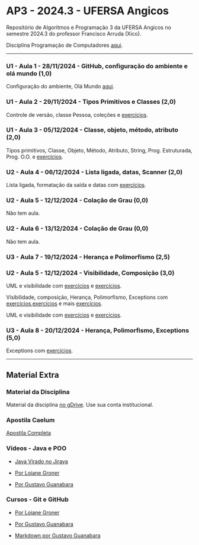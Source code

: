 # AP3 - 2024.3 - UFERSA Angicos

Repositório de Algoritmos e Programação 3 da UFERSA Angicos no semestre 2024.3 do professor Francisco Arruda (Xico).

Disciplina Programação de Computadores [aqui](prog_computadores).

---

### U1 - Aula 1 - 28/11/2024 - GitHub, configuração do ambiente e olá mundo (1,0)

Configuração do ambiente, Olá Mundo [aqui](unidade1/aula1.md).

### U1 - Aula 2 - 29/11/2024 - Tipos Primitivos e Classes (2,0)

Controle de versão, classe Pessoa, coleções e [exercícios](unidade1/aula2.md).

### U1 - Aula 3 - 05/12/2024 - Classe, objeto, método, atributo (2,0)

Tipos primitivos, Classe, Objeto, Método, Atributo, String, Prog. Estruturada, Prog. O.O. e [exercícios](unidade1/aula3.md).

### U2 - Aula 4 - 06/12/2024 - Lista ligada, datas, Scanner (2,0)

Lista ligada, formatação da saída e datas com [exercícios](unidade1/aula4.md).

### U2 - Aula 5 - 12/12/2024 - Colação de Grau (0,0)

Não tem aula.

### U2 - Aula 6 - 13/12/2024 - Colação de Grau (0,0)

Não tem aula.

### U3 - Aula 7 - 19/12/2024 - Herança e Polimorfismo (2,5)

### U2 - Aula 5 - 12/12/2024 - Visibilidade, Composição (3,0)

UML e visibilidade com [exercícios](unidade1/aula5.md) e [exercícios](unidade1/aula6.md).

Visibilidade, composição, Herança, Polimorfismo, Exceptions com [exercicios](unidade2/aula8.md),[exercícios](unidade2/aula9.md) e mais [exercícios](unidade2/aula10.md).

UML e visibilidade com [exercícios](unidade1/aula5.md) e [exercícios](unidade1/aula6.md).

### U3 - Aula 8 - 20/12/2024 - Herança, Polimorfismo, Exceptions (5,0)

Exceptions com [exercícios](unidade3/aula11.md).

---

## Material Extra

### Material da Disciplina

Material da disciplina [no gDrive](https://drive.google.com/drive/u/1/folders/1y72aaSWIXqO2sgJkdnLvzLkCXdZ2KwXj). Use sua conta institucional.

### Apostila Caelum

[Apostila Completa](https://www.alura.com.br/apostila-java-orientacao-objetos/)

### Vídeos - Java e POO

- [Java Virado no Jiraya](https://www.youtube.com/playlist?list=PL62G310vn6nFIsOCC0H-C2infYgwm8SWW)

- [Por Loiane Groner](https://www.youtube.com/playlist?list=PLGxZ4Rq3BOBq0KXHsp5J3PxyFaBIXVs3r)

- [Por Gustavo Guanabara](https://www.youtube.com/playlist?list=PLHz_AreHm4dkqe2aR0tQK74m8SFe-aGsY)

### Cursos - Git e GitHub

- [Por Loiane Groner](https://www.youtube.com/watch?v=UMhskLXJuq4)

- [Por Gustavo Guanabara](https://www.youtube.com/watch?v=xEKo29OWILE&list=PLHz_AreHm4dm7ZULPAmadvNhH6vk9oNZA)

- [Markdown por Gustavo Guanabara](/git_github_gguanabara)
